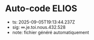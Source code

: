 # Auto-code ELIOS
- ts: 2025-09-05T19:13:44.237Z
- sig: ∞.je.toi.nous.432.528
- note: fichier généré automatiquement